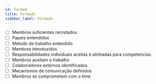 ```yaml
---
id: formed
title: Formado
sidebar_label: Formado
---
```


- [ ] Membros suficientes recrutados
- [ ] Papeis entendidos
- [ ] Método de trabalho entendido
- [ ] Membros introduzidos
- [ ] Responsabilidades individuais aceitas e alinhadas para competencias
- [ ] Membros aceitam o trabalho
- [ ] Colaboradores externos identificados
- [ ] Mecanismos de comunicação definidos
- [ ] Membros se comprometem com o time